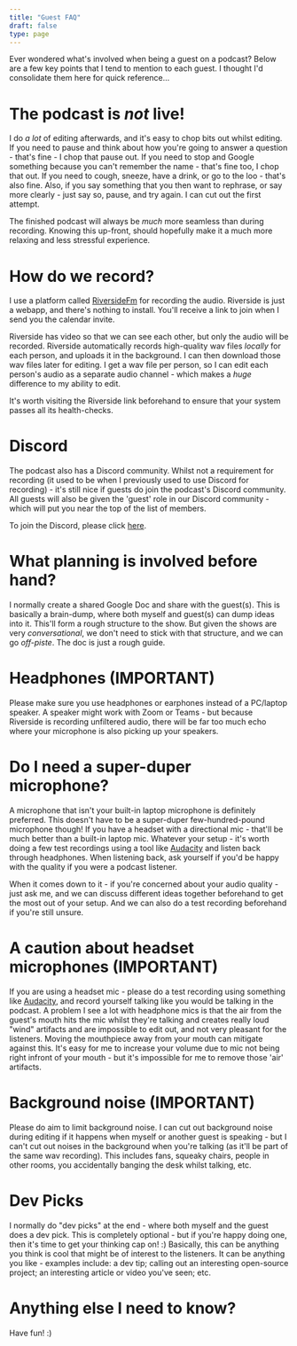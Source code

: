 ```yaml
---
title: "Guest FAQ"
draft: false
type: page
---
```


Ever wondered what's involved when being a guest on a podcast? Below are a few key points that I tend to mention to each guest. I thought I'd consolidate them here for quick reference...

# The podcast is _not_ live!

I do _a lot_ of editing afterwards, and it's easy to chop bits out whilst editing. If you need to pause and think about how you're going to answer a question - that's fine - I chop that pause out. If you need to stop and Google something because you can't remember the name - that's fine too, I chop that out. If you need to cough, sneeze, have a drink, or go to the loo - that's also fine. Also, if you say something that you then want to rephrase, or say more clearly - just say so, pause, and try again. I can cut out the first attempt.

The finished podcast will always be _much_ more seamless than during recording. Knowing this up-front, should hopefully make it a much more relaxing and less stressful experience.

# How do we record?

I use a platform called [RiversideFm](https://riverside.fm/) for recording the audio. Riverside is just a webapp, and there's nothing to install. You'll receive a link to join when I send you the calendar invite.

Riverside has video so that we can see each other, but only the audio will be recorded. Riverside automatically records high-quality wav files _locally_ for each person, and uploads it in the background. I can then download those wav files later for editing. I get a wav file per person, so I can edit each person's audio as a separate audio channel - which makes a _huge_ difference to my ability to edit.

It's worth visiting the Riverside link beforehand to ensure that your system passes all its health-checks.

# Discord

The podcast also has a Discord community. Whilst not a requirement for recording (it used to be when I previously used to use Discord for recording) - it's still nice if guests do join the podcast's Discord community. All guests will also be given the 'guest' role in our Discord community - which will put you near the top of the list of members.

To join the Discord, please click [here](https://discord.gg/bfsWQDP9Nh).

# What planning is involved before hand?

I normally create a shared Google Doc and share with the guest(s). This is basically a brain-dump, where both myself and guest(s) can dump ideas into it. This'll form a rough structure to the show. But given the shows are very _conversational_, we don't need to stick with that structure, and we can go _off-piste_. The doc is just a rough guide.

# Headphones (IMPORTANT)

Please make sure you use headphones or earphones instead of a PC/laptop speaker. A speaker might work with Zoom or Teams - but because Riverside is recording unfiltered audio, there will be far too much echo where your microphone is also picking up your speakers.

# Do I need a super-duper microphone?

A microphone that isn't your built-in laptop microphone is definitely preferred. This doesn't have to be a super-duper few-hundred-pound microphone though! If you have a headset with a directional mic - that'll be much better than a built-in laptop mic. Whatever your setup - it's worth doing a few test recordings using a tool like [Audacity](https://www.audacityteam.org/) and listen back through headphones. When listening back, ask yourself if you'd be happy with the quality if you were a podcast listener.

When it comes down to it - if you're concerned about your audio quality - just ask me, and we can discuss different ideas together beforehand to get the most out of your setup. And we can also do a test recording beforehand if you're still unsure.

# A caution about headset microphones (IMPORTANT)

If you are using a headset mic - please do a test recording using something like [Audacity](https://www.audacityteam.org/), and record yourself talking like you would be talking in the podcast. A problem I see a lot with headphone mics is that the air from the guest's mouth hits the mic whilst they're talking and creates really loud "wind" artifacts and are impossible to edit out, and not very pleasant for the listeners. Moving the mouthpiece away from your mouth can mitigate against this. It's easy for me to increase your volume due to mic not being right infront of your mouth - but it's impossible for me to remove those 'air' artifacts.

# Background noise (IMPORTANT)

Please do aim to limit background noise. I can cut out background noise during editing if it happens when myself or another guest is speaking - but I can't cut out noises in the background when you're talking (as it'll be part of the same wav recording). This includes fans, squeaky chairs, people in other rooms, you accidentally banging the desk whilst talking, etc.

# Dev Picks

I normally do "dev picks" at the end - where both myself and the guest does a dev pick. This is completely optional - but if you're happy doing one, then it's time to get your thinking cap on! :) Basically, this can be anything you think is cool that might be of interest to the listeners. It can be anything you like - examples include: a dev tip; calling out an interesting open-source project; an interesting article or video you've seen; etc.

# Anything else I need to know?

Have fun! :)
